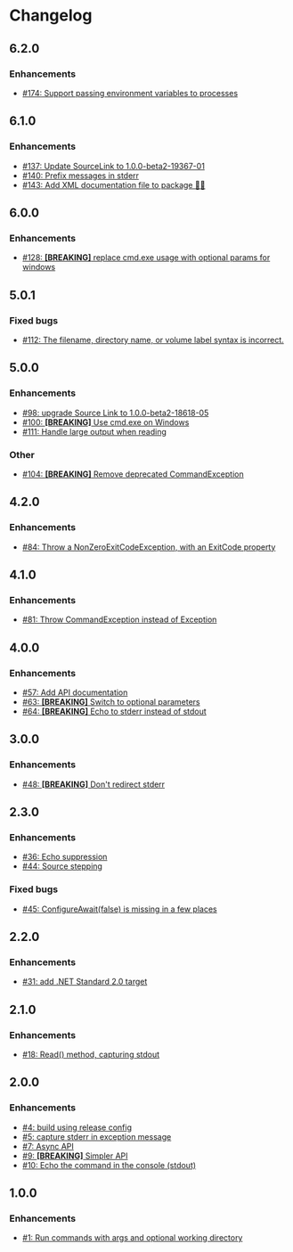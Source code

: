 # Changelog

## 6.2.0

### Enhancements

- [#174: Support passing environment variables to processes](https://github.com/adamralph/simple-exec/issues/174)

## 6.1.0

### Enhancements

- [#137: Update SourceLink to 1.0.0-beta2-19367-01](https://github.com/adamralph/simple-exec/issues/137)
- [#140: Prefix messages in stderr](https://github.com/adamralph/simple-exec/issues/140)
- [#143: Add XML documentation file to package 🤦‍♂](https://github.com/adamralph/simple-exec/issues/143)

## 6.0.0

### Enhancements

- [#128: **[BREAKING]** replace cmd.exe usage with optional params for windows](https://github.com/adamralph/simple-exec/pull/128)

## 5.0.1

### Fixed bugs

- [#112: The filename, directory name, or volume label syntax is incorrect.](https://github.com/adamralph/simple-exec/issues/112)

## 5.0.0

### Enhancements

- [#98: upgrade Source Link to 1.0.0-beta2-18618-05](https://github.com/adamralph/simple-exec/pull/98)
- [#100: **[BREAKING]** Use cmd.exe on Windows](https://github.com/adamralph/simple-exec/issues/100)
- [#111: Handle large output when reading](https://github.com/adamralph/simple-exec/pull/111)

### Other

- [#104: **[BREAKING]** Remove deprecated CommandException](https://github.com/adamralph/simple-exec/issues/104)

## 4.2.0

### Enhancements

- [#84: Throw a NonZeroExitCodeException, with an ExitCode property](https://github.com/adamralph/simple-exec/issues/84)

## 4.1.0

### Enhancements

- [#81: Throw CommandException instead of Exception](https://github.com/adamralph/simple-exec/issues/81)

## 4.0.0

### Enhancements

- [#57: Add API documentation](https://github.com/adamralph/simple-exec/issues/57)
- [#63: **[BREAKING]** Switch to optional parameters](https://github.com/adamralph/simple-exec/issues/63)
- [#64: **[BREAKING]** Echo to stderr instead of stdout](https://github.com/adamralph/simple-exec/issues/64)

## 3.0.0

### Enhancements

- [#48: **[BREAKING]** Don't redirect stderr](https://github.com/adamralph/simple-exec/issues/48)

## 2.3.0

### Enhancements

- [#36: Echo suppression](https://github.com/adamralph/simple-exec/pull/36)
- [#44: Source stepping](https://github.com/adamralph/simple-exec/pull/44)

### Fixed bugs

- [#45: ConfigureAwait(false) is missing in a few places](https://github.com/adamralph/simple-exec/pull/45)

## 2.2.0

### Enhancements

- [#31: add .NET Standard 2.0 target](https://github.com/adamralph/simple-exec/pull/31)

## 2.1.0

### Enhancements

- [#18: Read() method, capturing stdout](https://github.com/adamralph/simple-exec/issues/18)

## 2.0.0

### Enhancements

- [#4: build using release config](https://github.com/adamralph/simple-exec/pull/4)
- [#5: capture stderr in exception message](https://github.com/adamralph/simple-exec/pull/5)
- [#7: Async API](https://github.com/adamralph/simple-exec/issues/7)
- [#9: **[BREAKING]** Simpler API](https://github.com/adamralph/simple-exec/issues/9)
- [#10: Echo the command in the console (stdout)](https://github.com/adamralph/simple-exec/issues/10)

## 1.0.0

### Enhancements

- [#1: Run commands with args and optional working directory](https://github.com/adamralph/simple-exec/issues/1)
